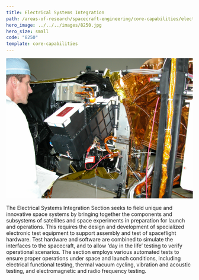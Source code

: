 ```yaml
---
title: Electrical Systems Integration
path: /areas-of-research/spacecraft-engineering/core-capabilities/electrical-systems-integration
hero_image: ../../../images/8250.jpg
hero_size: small
code: "8250"
template: core-capabilities
---
```

![Electrical systems being integrated](../../../images/cc-8243.jpg)

The Electrical Systems Integration Section seeks to field unique and innovative space systems by bringing together the components and subsystems of satellites and space experiments in preparation for launch and operations. This requires the design and development of specialized electronic test equipment to support assembly and test of spaceflight hardware.  Test hardware and software are combined to simulate the interfaces to the spacecraft, and to allow ‘day in the life’ testing to verify operational scenarios.  The section employs various automated tests to ensure proper operations under space and launch conditions, including electrical functional testing, thermal vacuum cycling, vibration and acoustic testing, and electromagnetic and radio frequency testing.